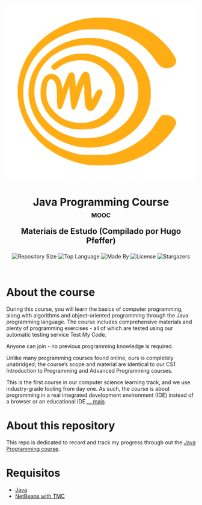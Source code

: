 # <p align="center"><img alt="Logo Java" src="logo.svg"></p>
# <p align="center">Java Programming Course<p align="center" style="font-size: 16px; line-height: 0px; margin-top: -10px">MOOC</p></p> 
 
 ## <p align="center">Materiais de Estudo (Compilado por Hugo Pfeffer)</p>
 
<p align="center">
    <img alt="Repository Size" src="https://img.shields.io/github/repo-size/HugoPfeffer/Curso-Java">
    <img alt="Top Language" src="https://img.shields.io/github/languages/top/HugoPfeffer/Curso-Java">
    <img alt="Made By" src="https://img.shields.io/badge/Made%20By-Hugo%20Pfeffer-red">
    <img alt="License" src="https://img.shields.io/github/license/HugoPfeffer/Curso-Java">
    <img alt="Stargazers" src="https://img.shields.io/github/stars/HugoPfeffer/Curso-Java?style=social">
</p>
</br>

# About the course 


During this course, you will learn the basics of computer programming, along with algorithms and object-oriented programming through the Java programming language. The course includes comprehensive materials and plenty of programming exercises - all of which are tested using our automatic testing service Test My Code.

Anyone can join - no previous programming knowledge is required.

Unlike many programming courses found online, ours is completely unabridged; the course’s scope and material are identical to our CS1 Introduction to Programming and Advanced Programming courses.

This is the first course in our computer science learning track, and we use industry-grade tooling from day one. As such, the course is about programming in a real integrated development environment (IDE) instead of a browser or an educational IDE.[... mais](https://java-programming.mooc.fi/)

# About this repository
This repo is dedicated to record and track my progress through out the [Java Programming course](https://www.mooc.fi/en).

# Requisitos
- [Java](https://www.java.com/pt_BR/download/)
- [NetBeans with TMC](https://www.mooc.fi/en/installation/netbeans)